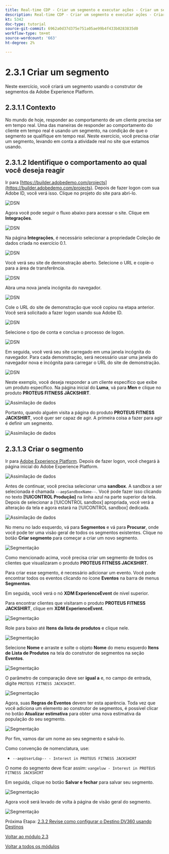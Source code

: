 ```yaml
---
title: Real-time CDP - Criar um segmento e executar ações - Criar um segmento
description: Real-time CDP - Criar um segmento e executar ações - Criar um segmento
kt: 5342
doc-type: tutorial
source-git-commit: 6962a0d37d375e751a05ae99b4f433b0283835d0
workflow-type: tm+mt
source-wordcount: '663'
ht-degree: 2%

---
```


# 2.3.1 Criar um segmento

Neste exercício, você criará um segmento usando o construtor de segmentos da Adobe Experience Platform.

## 2.3.1.1 Contexto

No mundo de hoje, responder ao comportamento de um cliente precisa ser em tempo real. Uma das maneiras de responder ao comportamento do cliente em tempo real é usando um segmento, na condição de que o segmento se qualifique em tempo real. Neste exercício, você precisa criar um segmento, levando em conta a atividade real no site que estamos usando.

## 2.3.1.2 Identifique o comportamento ao qual você deseja reagir

Ir para [https://builder.adobedemo.com/projects](https://builder.adobedemo.com/projects). Depois de fazer logon com sua Adobe ID, você verá isso. Clique no projeto do site para abri-lo.

![DSN](./../../../modules/gettingstarted/gettingstarted/images/web8.png)

Agora você pode seguir o fluxo abaixo para acessar o site. Clique em **Integrações**.

![DSN](./../../../modules/gettingstarted/gettingstarted/images/web1.png)

Na página **Integrações**, é necessário selecionar a propriedade Coleção de dados criada no exercício 0.1.

![DSN](./../../../modules/gettingstarted/gettingstarted/images/web2.png)

Você verá seu site de demonstração aberto. Selecione o URL e copie-o para a área de transferência.

![DSN](./../../../modules/gettingstarted/gettingstarted/images/web3.png)

Abra uma nova janela incógnita do navegador.

![DSN](./../../../modules/gettingstarted/gettingstarted/images/web4.png)

Cole o URL do site de demonstração que você copiou na etapa anterior. Você será solicitado a fazer logon usando sua Adobe ID.

![DSN](./../../../modules/gettingstarted/gettingstarted/images/web5.png)

Selecione o tipo de conta e conclua o processo de logon.

![DSN](./../../../modules/gettingstarted/gettingstarted/images/web6.png)

Em seguida, você verá seu site carregado em uma janela incógnita do navegador. Para cada demonstração, será necessário usar uma janela do navegador nova e incógnita para carregar o URL do site de demonstração.

![DSN](./../../../modules/gettingstarted/gettingstarted/images/web7.png)

Neste exemplo, você deseja responder a um cliente específico que exibe um produto específico.
Na página inicial do **Luma**, vá para **Men** e clique no produto **PROTEUS FITNESS JACKSHIRT**.

![Assimilação de dados](./images/homenadia.png)

Portanto, quando alguém visita a página do produto **PROTEUS FITNESS JACKSHIRT**, você quer ser capaz de agir. A primeira coisa a fazer para agir é definir um segmento.

![Assimilação de dados](./images/homenadiapp.png)

## 2.3.1.3 Criar o segmento

Ir para [Adobe Experience Platform](https://experience.adobe.com/platform). Depois de fazer logon, você chegará à página inicial do Adobe Experience Platform.

![Assimilação de dados](./../../../modules/datacollection/module1.2/images/home.png)

Antes de continuar, você precisa selecionar uma **sandbox**. A sandbox a ser selecionada é chamada ``--aepSandboxName--``. Você pode fazer isso clicando no texto **[!UICONTROL Produção]** na linha azul na parte superior da tela. Depois de selecionar a [!UICONTROL sandbox] apropriada, você verá a alteração da tela e agora estará na [!UICONTROL sandbox] dedicada.

![Assimilação de dados](./../../../modules/datacollection/module1.2/images/sb1.png)

No menu no lado esquerdo, vá para **Segmentos** e vá para **Procurar**, onde você pode ter uma visão geral de todos os segmentos existentes. Clique no botão **Criar segmento** para começar a criar um novo segmento.

![Segmentação](./images/menuseg.png)

Como mencionado acima, você precisa criar um segmento de todos os clientes que visualizaram o produto **PROTEUS FITNESS JACKSHIRT**.

Para criar esse segmento, é necessário adicionar um evento. Você pode encontrar todos os eventos clicando no ícone **Eventos** na barra de menus **Segmentos**.

Em seguida, você verá o nó **XDM ExperienceEvent** de nível superior.

Para encontrar clientes que visitaram o produto **PROTEUS FITNESS JACKSHIRT**, clique em **XDM ExperienceEvent**.

![Segmentação](./images/findee.png)

Role para baixo até **Itens da lista de produtos** e clique nele.

![Segmentação](./images/see.png)

Selecione **Nome** e arraste e solte o objeto **Nome** do menu esquerdo **Itens de Lista de Produtos** na tela do construtor de segmentos na seção **Eventos**.

![Segmentação](./images/eewebpdtlname1.png)

O parâmetro de comparação deve ser **igual a** e, no campo de entrada, digite `PROTEUS FITNESS JACKSHIRT`.

![Segmentação](./images/pv.png)

Agora, suas **Regras de Eventos** devem ter esta aparência. Toda vez que você adiciona um elemento ao construtor de segmentos, é possível clicar no botão **Atualizar estimativa** para obter uma nova estimativa da população do seu segmento.

![Segmentação](./images/ldap4.png)

Por fim, vamos dar um nome ao seu segmento e salvá-lo.

Como convenção de nomenclatura, use:

- `--aepUserLdap-- - Interest in PROTEUS FITNESS JACKSHIRT`

O nome do segmento deve ficar assim:
`vangeluw - Interest in PROTEUS FITNESS JACKSHIRT`

Em seguida, clique no botão **Salvar e fechar** para salvar seu segmento.

![Segmentação](./images/segmentname.png)

Agora você será levado de volta à página de visão geral do segmento.

![Segmentação](./images/savedsegment.png)

Próxima Etapa: [2.3.2 Revise como configurar o Destino DV360 usando Destinos](./ex2.md)

[Voltar ao módulo 2.3](./real-time-cdp-build-a-segment-take-action.md)

[Voltar a todos os módulos](../../../overview.md)
